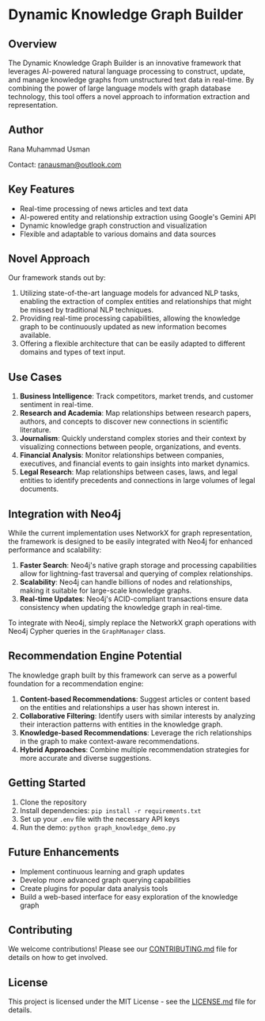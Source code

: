 # Dynamic Knowledge Graph Builder

## Overview

The Dynamic Knowledge Graph Builder is an innovative framework that leverages AI-powered natural language processing to construct, update, and manage knowledge graphs from unstructured text data in real-time. By combining the power of large language models with graph database technology, this tool offers a novel approach to information extraction and representation.


## Author

Rana Muhammad Usman

Contact: ranausman@outlook.com


## Key Features

- Real-time processing of news articles and text data
- AI-powered entity and relationship extraction using Google's Gemini API
- Dynamic knowledge graph construction and visualization
- Flexible and adaptable to various domains and data sources

## Novel Approach

Our framework stands out by:

1. Utilizing state-of-the-art language models for advanced NLP tasks, enabling the extraction of complex entities and relationships that might be missed by traditional NLP techniques.
2. Providing real-time processing capabilities, allowing the knowledge graph to be continuously updated as new information becomes available.
3. Offering a flexible architecture that can be easily adapted to different domains and types of text input.

## Use Cases

1. **Business Intelligence**: Track competitors, market trends, and customer sentiment in real-time.
2. **Research and Academia**: Map relationships between research papers, authors, and concepts to discover new connections in scientific literature.
3. **Journalism**: Quickly understand complex stories and their context by visualizing connections between people, organizations, and events.
4. **Financial Analysis**: Monitor relationships between companies, executives, and financial events to gain insights into market dynamics.
5. **Legal Research**: Map relationships between cases, laws, and legal entities to identify precedents and connections in large volumes of legal documents.

## Integration with Neo4j

While the current implementation uses NetworkX for graph representation, the framework is designed to be easily integrated with Neo4j for enhanced performance and scalability:

1. **Faster Search**: Neo4j's native graph storage and processing capabilities allow for lightning-fast traversal and querying of complex relationships.
2. **Scalability**: Neo4j can handle billions of nodes and relationships, making it suitable for large-scale knowledge graphs.
3. **Real-time Updates**: Neo4j's ACID-compliant transactions ensure data consistency when updating the knowledge graph in real-time.

To integrate with Neo4j, simply replace the NetworkX graph operations with Neo4j Cypher queries in the `GraphManager` class.

## Recommendation Engine Potential

The knowledge graph built by this framework can serve as a powerful foundation for a recommendation engine:

1. **Content-based Recommendations**: Suggest articles or content based on the entities and relationships a user has shown interest in.
2. **Collaborative Filtering**: Identify users with similar interests by analyzing their interaction patterns with entities in the knowledge graph.
3. **Knowledge-based Recommendations**: Leverage the rich relationships in the graph to make context-aware recommendations.
4. **Hybrid Approaches**: Combine multiple recommendation strategies for more accurate and diverse suggestions.

## Getting Started

1. Clone the repository
2. Install dependencies: `pip install -r requirements.txt`
3. Set up your `.env` file with the necessary API keys
4. Run the demo: `python graph_knowledge_demo.py`

## Future Enhancements

- Implement continuous learning and graph updates
- Develop more advanced graph querying capabilities
- Create plugins for popular data analysis tools
- Build a web-based interface for easy exploration of the knowledge graph

## Contributing

We welcome contributions! Please see our [CONTRIBUTING.md](CONTRIBUTING.md) file for details on how to get involved.

## License

This project is licensed under the MIT License - see the [LICENSE.md](LICENSE.md) file for details.
